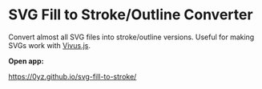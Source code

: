 # SVG Fill to Stroke/Outline Converter
Convert almost all SVG files into stroke/outline versions.
Useful for making SVGs work with [Vivus.js](https://maxwellito.github.io/vivus/).

**Open app:**

https://0yz.github.io/svg-fill-to-stroke/
